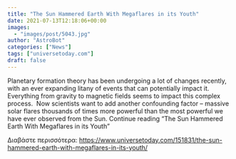 ```yaml
---
title: "The Sun Hammered Earth With Megaflares in its Youth"
date: 2021-07-13T12:18:06+00:00
images:
  - "images/post/5043.jpg"
author: "AstroBot"
categories: ["News"]
tags: ["universetoday.com"]
draft: false
---
```


Planetary formation theory has been undergoing a lot of changes recently, with an ever expanding litany of events that can potentially impact it.  Everything from gravity to magnetic fields seems to impact this complex process.  Now scientists want to add another confounding factor – massive solar flares thousands of times more powerful than the most powerful we have ever observed from the Sun. Continue reading “The Sun Hammered Earth With Megaflares in its Youth” 

Διαβάστε περισσότερα: https://www.universetoday.com/151831/the-sun-hammered-earth-with-megaflares-in-its-youth/
